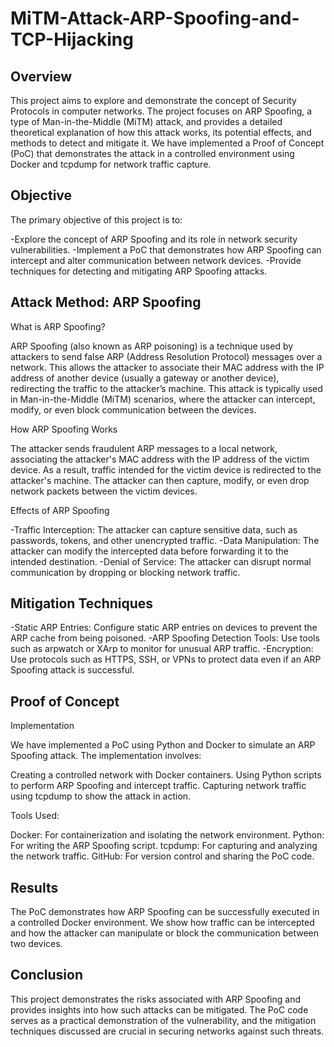 # MiTM-Attack-ARP-Spoofing-and-TCP-Hijacking

## Overview

  This project aims to explore and demonstrate the concept of Security Protocols in computer networks. The project focuses on ARP Spoofing, a type of Man-in-the-Middle (MiTM) attack, and provides a detailed theoretical explanation of how this attack works, its potential effects, and methods to detect and mitigate it. We have implemented a Proof of Concept (PoC) that demonstrates the attack in a controlled environment using Docker and tcpdump for network traffic capture.


## Objective

  The primary objective of this project is to:

-Explore the concept of ARP Spoofing and its role in network security vulnerabilities.
-Implement a PoC that demonstrates how ARP Spoofing can intercept and alter communication between network devices.
-Provide techniques for detecting and mitigating ARP Spoofing attacks.


## Attack Method: ARP Spoofing

What is ARP Spoofing?

  ARP Spoofing (also known as ARP poisoning) is a technique used by attackers to send false ARP (Address Resolution Protocol) messages over a network. This allows the attacker to associate their MAC address with the IP address of another device (usually a gateway or another device), redirecting the traffic to the attacker’s machine. This attack is typically used in Man-in-the-Middle (MiTM) scenarios, where the attacker can intercept, modify, or even block communication between the devices.


How ARP Spoofing Works

  The attacker sends fraudulent ARP messages to a local network, associating the attacker's MAC address with the IP address of the victim device.
As a result, traffic intended for the victim device is redirected to the attacker's machine.
The attacker can then capture, modify, or even drop network packets between the victim devices.


Effects of ARP Spoofing

-Traffic Interception: The attacker can capture sensitive data, such as passwords, tokens, and other unencrypted traffic.
-Data Manipulation: The attacker can modify the intercepted data before forwarding it to the intended destination.
-Denial of Service: The attacker can disrupt normal communication by dropping or blocking network traffic.


## Mitigation Techniques

-Static ARP Entries: Configure static ARP entries on devices to prevent the ARP cache from being poisoned.
-ARP Spoofing Detection Tools: Use tools such as arpwatch or XArp to monitor for unusual ARP traffic.
-Encryption: Use protocols such as HTTPS, SSH, or VPNs to protect data even if an ARP Spoofing attack is successful.


## Proof of Concept 

Implementation

We have implemented a PoC using Python and Docker to simulate an ARP Spoofing attack. The implementation involves:

Creating a controlled network with Docker containers.
Using Python scripts to perform ARP Spoofing and intercept traffic.
Capturing network traffic using tcpdump to show the attack in action.


Tools Used:

Docker: For containerization and isolating the network environment.
Python: For writing the ARP Spoofing script.
tcpdump: For capturing and analyzing the network traffic.
GitHub: For version control and sharing the PoC code.


## Results

The PoC demonstrates how ARP Spoofing can be successfully executed in a controlled Docker environment. We show how traffic can be intercepted and how the attacker can manipulate or block the communication between two devices.

## Conclusion

This project demonstrates the risks associated with ARP Spoofing and provides insights into how such attacks can be mitigated. The PoC code serves as a practical demonstration of the vulnerability, and the mitigation techniques discussed are crucial in securing networks against such threats.
